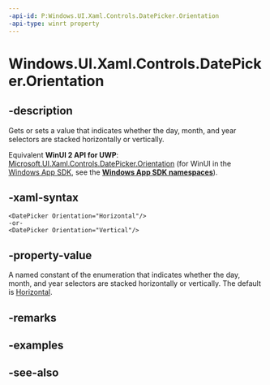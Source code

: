 ```yaml
---
-api-id: P:Windows.UI.Xaml.Controls.DatePicker.Orientation
-api-type: winrt property
---
```


<!-- Property syntax
public Windows.UI.Xaml.Controls.Orientation Orientation { get;  set; }
-->

# Windows.UI.Xaml.Controls.DatePicker.Orientation

## -description

Gets or sets a value that indicates whether the day, month, and year selectors are stacked horizontally or vertically.

Equivalent **WinUI 2 API for UWP**: [Microsoft.UI.Xaml.Controls.DatePicker.Orientation](/windows/winui/api/microsoft.ui.xaml.controls.datepicker.orientation) (for WinUI in the [Windows App SDK](/windows/apps/windows-app-sdk/), see the **[Windows App SDK namespaces](/windows/windows-app-sdk/api/winrt/)**).

## -xaml-syntax

```xaml
<DatePicker Orientation="Horizontal"/>
-or-
<DatePicker Orientation="Vertical"/>
```

## -property-value

A named constant of the enumeration that indicates whether the day, month, and year selectors are stacked horizontally or vertically. The default is [Horizontal](orientation.md).

## -remarks

## -examples

## -see-also
